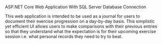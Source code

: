 ASP.NET Core Web Application With SQL Server Database Connection

This web application is intended to be used as a journal for users to document their exercise progression on a day-by-day basis. This simplistic yet efficient UI allows users to make comparisons with their previous entries so that they understand what the expectation is for their upcoming exercise session i.e. what personal records they need to try to beat.
